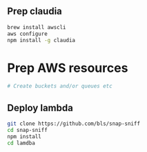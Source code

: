 
## Prep claudia

```sh
brew install awscli 
aws configure
npm install -g claudia
```

# Prep AWS resources

```sh
# Create buckets and/or queues etc
```

## Deploy lambda

```sh
git clone https://github.com/bls/snap-sniff
cd snap-sniff
npm install
cd lamdba
```

